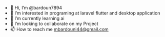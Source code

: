 - 👋 Hi, I’m @bardoun7894
- 👀 I’m interested in programing at laravel flutter and desktop application
- 🌱 I’m currently learning  ai
- 💞️ I’m looking to collaborate on my Project
- 📫 How to reach me mbardouni44@gmail.com

<!---
bardoun7894/bardoun7894 is a ✨ special ✨ repository because its `README.md` (this file) appears on your GitHub profile.
You can click the Preview link to take a look at your changes.
--->
